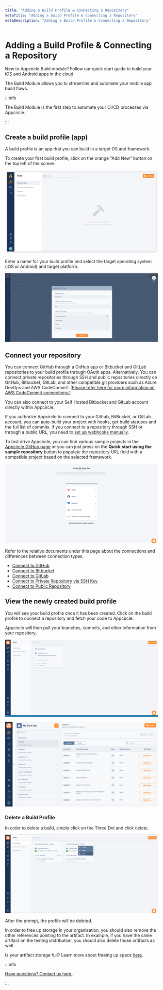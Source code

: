 ```yaml
---
title: "Adding a Build Profile & Connecting a Repository"
metaTitle: "Adding a Build Profile & Connecting a Repository"
metaDescription: "Adding a Build Profile & Connecting a Repository"
---
```

# Adding a Build Profile & Connecting a Repository

New to Appcircle Build module? Follow our quick start guide to build your iOS and Android apps in the cloud.

The Build Module allows you to streamline and automate your mobile app build flows.

:::info


The Build Module is the first step to automate your CI/CD processes via Appcircle.

:::

## Create a build profile (app)

A build profile is an app that you can build in a target OS and framework.&#x20;

To create your first build profile, click on the orange "Add New" button on the top left of the screen.

![](<../../assets/01-01-Adding-A-Build-Profile (2).jpg>)

Enter a name for your build profile and select the target operating system (iOS or Android) and target platform.

![](<../../assets/image (224).png>)

## Connect your repository

You can connect GitHub through a GitHub app or Bitbucket and GitLab repositories to your build profile through OAuth apps. Alternatively, You can connect private repositories through SSH and public repositories directly on GitHub, Bitbucket, GitLab, and other compatible git providers such as Azure DevOps and AWS CodeCommit. ([Please refer here for more information on AWS CodeCommit connections.](../../troubleshooting-faq/common-issues.md#how-to-connect-to-aws-codecommit-repositories-through-ssh))

You can also connect to your Self Hosted Bitbucket and GitLab account directly within Appcircle.

If you authorize Appcircle to connect to your Github, BitBucket, or GitLab account, you can auto-build your project with hooks, get build statuses and the full list of commits. If you connect to a repository through SSH or through a public URL, you need to [set up webhooks manually](../build-manually-or-with-triggers.md#setting-up-manual-webhooks-for-ssh-and-public-repositories).

To test drive Appcircle, you can find various sample projects in the [Appcircle GitHub page](https://github.com/appcircleio?q=sample) or you can just press on the **Quick start using the sample repository** button to populate the repository URL field with a compatible project based on the selected framework.

![](<../../assets/image (233).png>)

Refer to the relative documents under this page about the connections and differences between connection types:

* [Connect to GitHub](https://docs.appcircle.io/build/adding-a-build-profile/connecting-to-github)
* [Connect to Bitbucket](https://docs.appcircle.io/build/adding-a-build-profile/connecting-to-bitbucket)
* [Connect to GitLab](https://docs.appcircle.io/build/adding-a-build-profile/connecting-to-gitlab)
* [Connect to Private Repository via SSH Key](https://docs.appcircle.io/build/adding-a-build-profile/connecting-to-private-repository-via-ssh)
* [Connect to Public Repository](https://docs.appcircle.io/build/adding-a-build-profile/connecting-to-public-repository)

## View the newly created build profile

You will see your build profile once it has been created. Click on the build profile to connect a repository and fetch your code to Appcircle.

Appcircle will then pull your branches, commits, and other information from your repository.

![](<../../assets/image (244).png>)

![](<../../assets/image (168).png>)

### Delete a Build Profile

In order to delete a build, simply click on the Three Dot and click delete.

![](<../../assets/image (245).png>)

After the prompt, the profile will be deleted.

In order to free up storage in your organization, you should also remove the other references pointing to the artifact. In example, if you have the same artifact on the testing distribution, you should also delete those artifacts as well.&#x20;

Is your artifact storage full? Learn more about freeing up space [here](https://docs.appcircle.io/troubleshooting-faq/common-issues#artifact-storage-is-full).

:::info


[Have questions? Contact us here.](https://appcircle.io/support/)

:::
